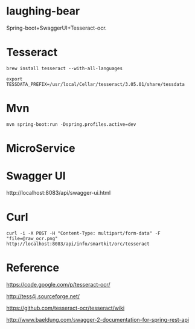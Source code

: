 laughing-bear
=============

Spring-boot+SwaggerUI+Tesseract-ocr.

Tesseract
=============

`
brew install tesseract --with-all-languages 
`

`
export TESSDATA_PREFIX=/usr/local/Cellar/tesseract/3.05.01/share/tessdata
`

Mvn
=============

`
mvn spring-boot:run -Dspring.profiles.active=dev
`

MicroService
=============



Swagger UI
=============

http://localhost:8083/api/swagger-ui.html

Curl
=============

`
curl -i -X POST -H "Content-Type: multipart/form-data" -F "file=@raw_ocr.png" http://localhost:8083/api/info/smartkit/orc/tesseract
`

Reference
=============

https://code.google.com/p/tesseract-ocr/

http://tess4j.sourceforge.net/

https://github.com/tesseract-ocr/tesseract/wiki

http://www.baeldung.com/swagger-2-documentation-for-spring-rest-api

